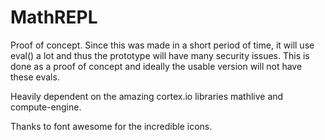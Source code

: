 # MathREPL

Proof of concept. Since this was made in a short period of time, it will use eval() a lot
and thus the prototype will have many security issues. This is done as a proof of concept and 
ideally the usable version will not have these evals.

Heavily dependent on the amazing cortex.io libraries mathlive and compute-engine.

Thanks to font awesome for the incredible icons.